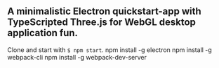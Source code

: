 ##  A minimalistic Electron quickstart-app with TypeScripted Three.js for WebGL desktop application fun.

Clone and start with `$ npm start`.
npm install -g electron
npm install -g webpack-cli
npm install -g webpack-dev-server